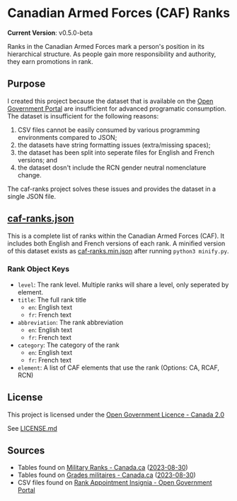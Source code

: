 # Canadian Armed Forces (CAF) Ranks

**Current Version**: v0.5.0-beta

Ranks in the Canadian Armed Forces mark a person's position in its hierarchical structure. As people gain more responsibility and authority, they earn promotions in rank.

## Purpose

I created this project because the dataset that is available on the [Open Government Portal](https://open.canada.ca/data/en/dataset/a503f0de-b081-4b8f-ae69-651f8c95d676) are insufficient for advanced programatic consumption. The dataset is insufficient for the following reasons:

1. CSV files cannot be easily consumed by various programming environments compared to JSON;
2. the datasets have string formatting issues (extra/missing spaces);
3. the dataset has been split into seperate files for English and French versions; and
4. the dataset dosn't include the RCN gender neutral nomenclature change.

The caf-ranks project solves these issues and provides the dataset in a single JSON file.

## [caf-ranks.json](caf-ranks.json)

This is a complete list of ranks within the Canadian Armed Forces (CAF). It includes both English and French versions of each rank. A minified version of this dataset exists as [caf-ranks.min.json](caf-ranks.min.json) after running `python3 minify.py`.

### Rank Object Keys

- `level`: The rank level. Multiple ranks will share a level, only seperated by element.
- `title`: The full rank title
  - `en`: English text
  - `fr`: French text
- `abbreviation`: The rank abbreviation
  - `en`: English text
  - `fr`: French text
- `category`: The category of the rank
  - `en`: English text
  - `fr`: French text
- `element`: A list of CAF elements that use the rank (Options: CA, RCAF, RCN)

## License

This project is licensed under the [Open Government Licence - Canada 2.0](https://open.canada.ca/en/open-government-licence-canada)

See [LICENSE.md](LICENSE.md)

## Sources

- Tables found on [Military Ranks - Canada.ca](https://www.canada.ca/en/services/defence/caf/military-identity-system/rank-appointment-insignia.html) ([2023-08-30](https://web.archive.org/web/20230913233331/https://www.canada.ca/en/services/defence/caf/military-identity-system/rank-appointment-insignia.html))
- Tables found on [Grades militaires - Canada.ca](https://www.canada.ca/fr/services/defense/fac/systeme-identite-militaire/insignes-grade-fonction.html) ([2023-08-30](https://web.archive.org/web/20230930204703/https://www.canada.ca/fr/services/defense/fac/systeme-identite-militaire/insignes-grade-fonction.html))
- CSV files found on [Rank Appointment Insignia - Open Government Portal](https://open.canada.ca/data/en/dataset/a503f0de-b081-4b8f-ae69-651f8c95d676)
